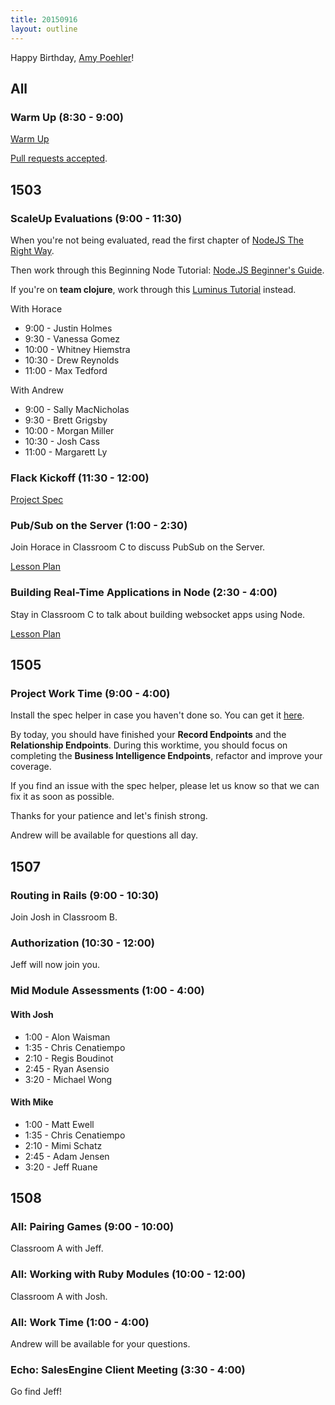 ```yaml
---
title: 20150916
layout: outline
---
```


Happy Birthday, [Amy Poehler](https://www.youtube.com/watch?v=j6ldufv8x-8)!


## All

### Warm Up (8:30 - 9:00)

[Warm Up](https://thewarmup.herokuapp.com)

[Pull requests accepted](https://github.com/mikedao/the-warm-up).


## 1503

### ScaleUp Evaluations (9:00 - 11:30)

When you're not being evaluated, read the first chapter of
[NodeJS The Right Way](https://www.dropbox.com/s/6pa1dgactbcq4ku/NodeJSTheRightWayChap1.pdf?dl=1).

Then work through this Beginning Node Tutorial: [Node.JS Beginner's Guide](http://nodeguide.com/beginner.html).

If you're on __team clojure__, work through this [Luminus Tutorial](http://www.luminusweb.net/docs#guestbook_application)
instead.

With Horace

* 9:00  - Justin Holmes
* 9:30  - Vanessa Gomez
* 10:00 - Whitney Hiemstra
* 10:30 - Drew Reynolds
* 11:00 - Max Tedford

With Andrew

* 9:00  - Sally MacNicholas
* 9:30  - Brett Grigsby
* 10:00 - Morgan Miller
* 10:30 - Josh Cass
* 11:00 - Margarett Ly

### Flack Kickoff (11:30 - 12:00)

[Project Spec](https://github.com/turingschool/curriculum/blob/master/source/projects/flack.markdown)

### Pub/Sub on the Server (1:00 - 2:30)

Join Horace in Classroom C to discuss PubSub on the Server.

[Lesson Plan](https://github.com/turingschool/lesson_plans/blob/master/ruby_04-apis_and_scalability/pubsub_on_the_server.markdown)

### Building Real-Time Applications in Node (2:30 - 4:00)

Stay in Classroom C to talk about building websocket apps using Node.

[Lesson Plan](https://github.com/turingschool/lesson_plans/blob/master/ruby_04-apis_and_scalability/real_time_applications_with_node.markdown)

## 1505

### Project Work Time (9:00 - 4:00)

Install the spec helper in case you haven't done so. You can get it [here](https://github.com/turingschool/rales_engine_spec_harness).

By today, you should have finished your **Record Endpoints** and the **Relationship Endpoints**. During this worktime, you should focus on completing the **Business Intelligence Endpoints**, refactor and improve your coverage.

If you find an issue with the spec helper, please let us know so that we can fix it as soon as possible.

Thanks for your patience and let's finish strong.

Andrew will be available for questions all day. 

## 1507

### Routing in Rails (9:00 - 10:30)

Join Josh in Classroom B.

### Authorization (10:30 - 12:00)

Jeff will now join you.


### Mid Module Assessments (1:00 - 4:00)

#### With Josh

* 1:00 - Alon Waisman
* 1:35 - Chris Cenatiempo
* 2:10 - Regis Boudinot
* 2:45 - Ryan Asensio
* 3:20 - Michael Wong

#### With Mike

* 1:00 - Matt Ewell
* 1:35 - Chris Cenatiempo
* 2:10 - Mimi Schatz
* 2:45 - Adam Jensen
* 3:20 - Jeff Ruane


## 1508

### All: Pairing Games (9:00 - 10:00)

Classroom A with Jeff.

### All: Working with Ruby Modules (10:00 - 12:00)

Classroom A with Josh.

### All: Work Time (1:00 - 4:00)

Andrew will be available for your questions.

### Echo: SalesEngine Client Meeting (3:30 - 4:00)

Go find Jeff!
